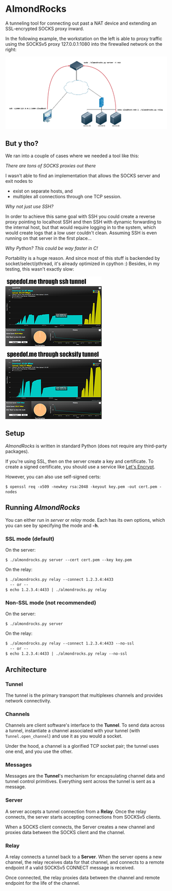 # AlmondRocks

A tunneling tool for connecting out past a NAT device and extending an SSL-encrypted SOCKS proxy inward.

In the following example, the workstation on the left is able to proxy traffic using the SOCKSv5 proxy 127.0.0.1:1080 into the firewalled network on the right:

![almondrocks](.files/almondrocks.png)

## But y tho?
We ran into a couple of cases where we needed a tool like this:

*There are tons of SOCKS proxies out there*

I wasn't able to find an implementation that allows the SOCKS server and exit nodes to
- exist on separate hosts, and
- multiplex all connections through one TCP session.

*Why not just use SSH?*

In order to achieve this same goal with SSH you could create a reverse proxy pointing to localhost SSH and then SSH with dynamic forwarding to the internal host, but that would require logging in to the system, which would create logs that a low user couldn't clean. Assuming SSH is even running on that server in the first place...

*Why Python? This could be way faster in C!*

Portability is a huge reason. And since most of this stuff is backended by socket/select/pthread, it's already optimized in cpython :) Besides, in my testing, this wasn't exactly slow:

![speedtest](.files/speedtest.png)

## Setup
*AlmondRocks* is written in standard Python (does not require any third-party packages).

If you're using SSL, then on the server create a key and certificate. To create a signed certificate, you should use a service like [Let's Encrypt](https://letsencrypt.org/getting-started/).

However, you can also use self-signed certs:
```
$ openssl req -x509 -newkey rsa:2048 -keyout key.pem -out cert.pem -nodes
```

## Running *AlmondRocks*
You can either run in *server* or *relay* mode. Each has its own options, which you can see by specifying the mode and **-h**.

### SSL mode (default)
On the server:
```
$ ./almondrocks.py server --cert cert.pem --key key.pem
```
On the relay:
```
$ ./almondrocks.py relay --connect 1.2.3.4:4433
  -- or --
$ echo 1.2.3.4:4433 | ./almondrocks.py relay
```

### Non-SSL mode (not recommended)
On the server:
```
$ ./almondrocks.py server
```
On the relay:
```
$ ./almondrocks.py relay --connect 1.2.3.4:4433 --no-ssl
  -- or --
$ echo 1.2.3.4:4433 | ./almondrocks.py relay --no-ssl
```

## Architecture
### Tunnel
The tunnel is the primary transport that multiplexes channels and provides network connectivity.

### Channels
Channels are client software's interface to the **Tunnel**. To send data across a tunnel, instantiate a channel associated with your tunnel (with `Tunnel.open_channel`) and use it as you would a socket.

Under the hood, a channel is a glorified TCP socket pair; the tunnel uses one end, and you use the other.

### Messages
Messages are the **Tunnel**'s mechanism for encapsulating channel data and tunnel control primitives. Everything sent across the tunnel is sent as a message.

### Server
A server accepts a tunnel connection from a **Relay**. Once the relay connects, the server starts accepting connections from SOCKSv5 clients.

When a SOCKS client connects, the Server creates a new channel and proxies data between the SOCKS client and the channel.

### Relay
A relay connects a tunnel back to a **Server**. When the server opens a new channel, the relay receives data for that channel, and connects to a remote endpoint if a valid SOCKSv5 CONNECT message is received.

Once connected, the relay proxies data between the channel and remote endpoint for the life of the channel.
